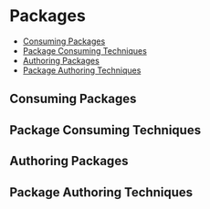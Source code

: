 # Packages

* [Consuming Packages](#consuming-packages)
* [Package Consuming Techniques](#package-consuming-techniques)
* [Authoring Packages](#authoring-packages)
* [Package Authoring Techniques](#package-authoring-techniques)

## Consuming Packages

## Package Consuming Techniques

## Authoring Packages

## Package Authoring Techniques
